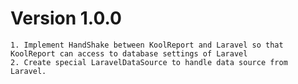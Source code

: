 # Version 1.0.0
    1. Implement HandShake between KoolReport and Laravel so that KoolReport can access to database settings of Laravel
    2. Create special LaravelDataSource to handle data source from Laravel.